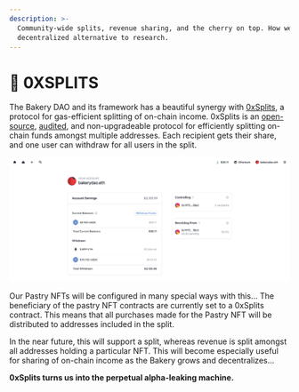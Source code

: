 ```yaml
---
description: >-
  Community-wide splits, revenue sharing, and the cherry on top. How we offer a
  decentralized alternative to research.
---
```


# 🔄 0XSPLITS

The Bakery DAO and its framework has a beautiful synergy with [0xSplits](https://0xsplits.xyz), a protocol for gas-efficient splitting of on-chain income. 0xSplits is an [open-source](https://etherscan.io/address/0x2ed6c4b5da6378c7897ac67ba9e43102feb694ee#code), [audited](https://github.com/0xSplits/splits-contracts/blob/main/audit/0xSplits\_A-1.pdf), and non-upgradeable protocol for efficiently splitting on-chain funds amongst multiple addresses. Each recipient gets their share, and one user can withdraw for all users in the split.

![0xSplits Homepage](../../.gitbook/assets/916D2DA4-AC81-4525-897A-3EC38BA3CC05.jpeg)

Our Pastry NFTs will be configured in many special ways with this... The beneficiary of the pastry NFT contracts are currently set to a 0xSplits contract. This means that all purchases made for the Pastry NFT will be distributed to addresses included in the split.

In the near future, this will support a split, whereas revenue is split amongst all addresses holding a particular NFT. This will become especially useful for sharing of on-chain income as the Bakery grows and decentralizes...

**0xSplits turns us into the perpetual alpha-leaking machine.**
